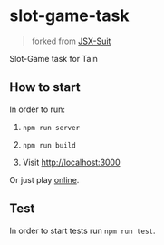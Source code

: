 # slot-game-task

> forked from [JSX-Suit](https://github.com/skyiea/jsx-suit)

Slot-Game task for Tain

## How to start

In order to run:

1. `npm run server`

2. `npm run build`

3. Visit [http://localhost:3000](http://localhost:3000)

Or just play [online](https://skyiea.github.io/).

## Test

In order to start tests run `npm run test`.